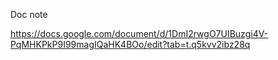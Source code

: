 Doc note

https://docs.google.com/document/d/1DmI2rwgO7UIBuzgi4V-PqMHKPkP9I99magIQaHK4BOo/edit?tab=t.q5kvv2ibz28q
